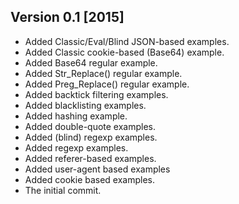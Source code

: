 ## Version 0.1 [2015]
* Added Classic/Eval/Blind JSON-based examples.
* Added Classic cookie-based (Base64) example.
* Added Base64 regular example.
* Added Str_Replace() regular example.
* Added Preg_Replace() regular example.
* Added backtick filtering examples.
* Added blacklisting examples.
* Added hashing example.
* Added double-quote examples.
* Added (blind) regexp examples.
* Added regexp examples.
* Added referer-based examples.
* Added user-agent based examples
* Added cookie based examples.
* The initial commit.

